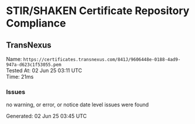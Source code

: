 # STIR/SHAKEN Certificate Repository Compliance

## TransNexus

Name: `https://certificates.transnexus.com/841J/9606448e-0188-4ad9-947a-d623c1f53055.pem`\
Tested At: 02 Jun 25 03:11 UTC\
Time: 21ms

### Issues

no warning, or error, or notice date level issues were found

Generated: 02 Jun 25 03:45 UTC